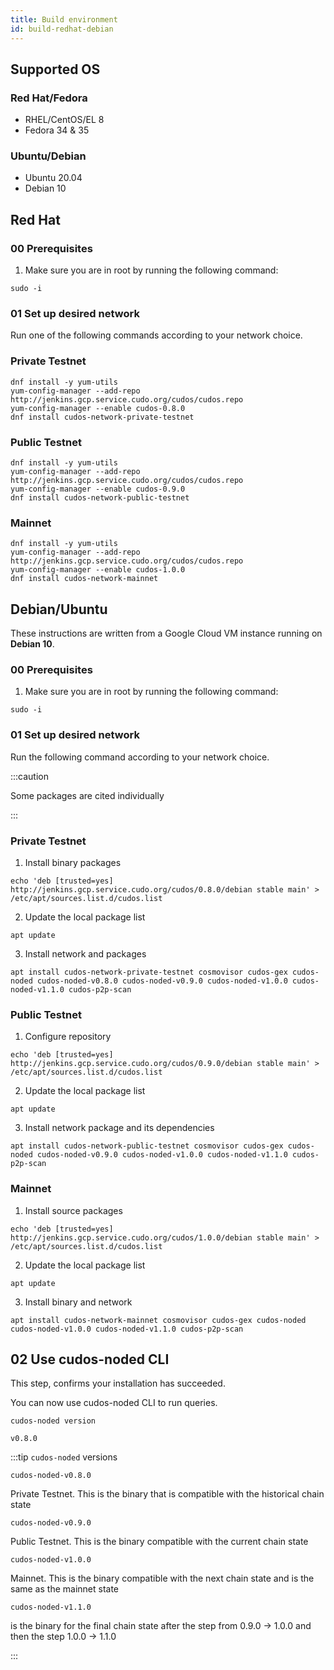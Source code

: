 ```yaml
---
title: Build environment
id: build-redhat-debian
---
```


## Supported OS

### Red Hat/Fedora 

* RHEL/CentOS/EL 8
* Fedora 34 & 35

### Ubuntu/Debian 

* Ubuntu 20.04
* Debian 10


## Red Hat 

### 00 Prerequisites

1. Make sure you are in root by running the following command:

```shell
sudo -i
```

### 01 Set up desired network 

Run one of the following commands according to your network choice.

### Private Testnet

```shell
dnf install -y yum-utils
yum-config-manager --add-repo http://jenkins.gcp.service.cudo.org/cudos/cudos.repo
yum-config-manager --enable cudos-0.8.0
dnf install cudos-network-private-testnet
```

### Public Testnet

```shell
dnf install -y yum-utils
yum-config-manager --add-repo http://jenkins.gcp.service.cudo.org/cudos/cudos.repo
yum-config-manager --enable cudos-0.9.0
dnf install cudos-network-public-testnet
```

### Mainnet 

```shell
dnf install -y yum-utils
yum-config-manager --add-repo http://jenkins.gcp.service.cudo.org/cudos/cudos.repo
yum-config-manager --enable cudos-1.0.0
dnf install cudos-network-mainnet
```

## Debian/Ubuntu

These instructions are written from a Google Cloud VM instance running on **Debian 10**.

### 00 Prerequisites

1. Make sure you are in root by running the following command:

```shell
sudo -i
```

<!-- 2. Update the local package list

```shell
root@cudos-node:~# sudo apt-get update
root@cudos-node:~# sudo apt-get install build-essential
``` -->

### 01 Set up desired network

Run the following command according to your network choice.

:::caution

Some packages are cited individually

:::

### Private Testnet

1. Install binary packages
```shell
echo 'deb [trusted=yes] http://jenkins.gcp.service.cudo.org/cudos/0.8.0/debian stable main' > /etc/apt/sources.list.d/cudos.list
```

2. Update the local package list
```shell
apt update
```

3. Install network and packages
```shell
apt install cudos-network-private-testnet cosmovisor cudos-gex cudos-noded cudos-noded-v0.8.0 cudos-noded-v0.9.0 cudos-noded-v1.0.0 cudos-noded-v1.1.0 cudos-p2p-scan
```

### Public Testnet

1. Configure repository
```shell
echo 'deb [trusted=yes] http://jenkins.gcp.service.cudo.org/cudos/0.9.0/debian stable main' > /etc/apt/sources.list.d/cudos.list
```

2. Update the local package list
```shell
apt update
```

3. Install network package and its dependencies
```shell
apt install cudos-network-public-testnet cosmovisor cudos-gex cudos-noded cudos-noded-v0.9.0 cudos-noded-v1.0.0 cudos-noded-v1.1.0 cudos-p2p-scan
```

### Mainnet

1. Install source packages
```shell
echo 'deb [trusted=yes] http://jenkins.gcp.service.cudo.org/cudos/1.0.0/debian stable main' > /etc/apt/sources.list.d/cudos.list
```

2. Update the local package list
```shell
apt update
```

3. Install binary and network
```shell
apt install cudos-network-mainnet cosmovisor cudos-gex cudos-noded cudos-noded-v1.0.0 cudos-noded-v1.1.0 cudos-p2p-scan
```


## 02 Use cudos-noded CLI 

This step, confirms your installation has succeeded. 

You can now use cudos-noded CLI to run queries. 

```shell
cudos-noded version

v0.8.0 
```

:::tip `cudos-noded` versions

`cudos-noded-v0.8.0`

Private Testnet. This is the binary that is compatible with the historical chain state

`cudos-noded-v0.9.0`

Public Testnet. This is the binary compatible with the current chain state

`cudos-noded-v1.0.0`

Mainnet. This is the binary compatible with the next chain state and is the same as the mainnet state

`cudos-noded-v1.1.0`

is the binary for the final chain state after the step from 0.9.0 -> 1.0.0 and then the step 1.0.0 -> 1.1.0

:::

<!-- 
```shell
root@cudos-node:~# cudos-noded status
{"NodeInfo":{"protocol_version":{"p2p":"8","block":"11","app":"0"},"id":"f3bc1ebea0423b87796d5c620d938a79f7a50c7a","listen_addr":"tcp://0.0.0.0:26656","network":"cudos-testnet-public-3","version":"0.34.19","channels":"40202122233038606100","moniker":"cudos-node","other":{"tx_index":"on","rpc_address":"tcp://127.0.0.1:26657"}},"SyncInfo":{"latest_block_hash":"BC292BAEAA7421168EE55EA1BE2A294AC5B33B37B74B1175A53F6ED741F4D80B","latest_app_hash":"D31FF2A770FDF6603E867477B4F0D46450F50056F4A4D5214D8B1F734A3CE136","latest_block_height":"3605101","latest_block_time":"2022-05-27T15:55:58.140942836Z","earliest_block_hash":"5FE3E88EFE9999C79B8D6271B56EE4349051FCEA290D5A512440B8BEB9662104","earliest_app_hash":"E3B0C44298FC1C149AFBF4C8996FB92427AE41E4649B934CA495991B7852B855","earliest_block_height":"3603400","earliest_block_time":"2021-08-25T08:21:32.483824849Z","catching_up":true},"ValidatorInfo":{"Address":"7AC5A70F5F271C6B35F48A51781D23329E58D3DD","PubKey":{"type":"tendermint/PubKeyEd25519","value":"8MECl86K55FL+s63L9wYGAyLXSPHrlHpcnE17rBm4vs="},"VotingPower":"0"}}
```

To check on status, view the explorer. 

```shell
root@cudos-node:~# cudos-noded tendermint show-validator
{"@type":"/cosmos.crypto.ed25519.PubKey","key":"8MECl86K55FL+s63L9wYGAyLXSPHrlHpcnE17rBm4vs="}
root@cudos-node:~# 
``` -->
<!-- 

### Example extract

```shell
...
Setting up cudos-noded (0.9.0-179.el8) ...
  Upgrade: Setting up links
    Refreshing /usr/bin, /lib and /lib64 links
    Setting Cosmovisor link '.cudosd' to 'cudos-data'
    Setting Cosmovisor 'current' link to genesis
    Chowning the home dir
    Reloading systemd config
    Done
Setting up cudos-p2p-scan (0.9.0-179.el8) ...
Setting up cudos-noded-v1.0.0 (1.0.0-179.el8) ...
Setting up cudos-noded-v0.9.0 (0.9.0-179.el8) ...
Setting up cudos-network-public-testnet (0.9.0-179.el8) ...
Upgrade:
``` -->

<!-- ### 02 Check `cudos-node` Daemon

`cudos-noded` is the CLI tool that enables you to interact with a node on the Cudos Network.

```shell
root@instance-1:~/cudos-node# cudos-noded version
v1.1.0
```

:::tip `cudos-noded` versions

`cudos-noded-v0.8.0`

is the binary that is compatible with the historical chain state

`cudos-noded-v0.9.0`

is the binary compatible with the current chain state

`cudos-noded-v1.0.0`

is the binary compatible with the next chain state and is the same as the mainnet state

`cudos-noded-v1.1.0`

is the binary for the final chain state after the step from 0.9.0 -> 1.0.0 and then the step 1.0.0 -> 1.1.0

::: -->

<!-- You are now ready to [Run a full node](/docs/node/run-node/run-full-node-redhat-debian). This is a prerequisite to setting up a validator node. -->





